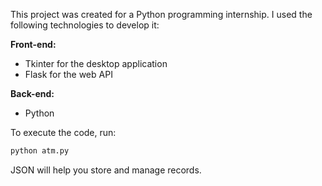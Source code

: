 

This project was created for a Python programming internship. I used the following technologies to develop it:  

**Front-end:**  
- Tkinter for the desktop application  
- Flask for the web API  

**Back-end:**  
- Python  

To execute the code, run:  

```bash
python atm.py
```  

JSON will help you store and manage records.  
